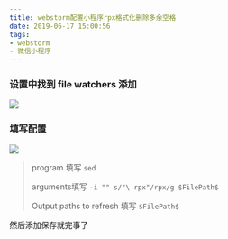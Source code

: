 ```yaml
---
title: webstorm配置小程序rpx格式化删除多余空格
date: 2019-06-17 15:00:56
tags:
- webstorm
- 微信小程序
---
```


<!--# webstorm配置小程序rpx格式化删除多余空格-->

### 设置中找到 file watchers  添加

![](http://oss.anyways.fun//Markdown/PastedGraphic.jpg)

### 填写配置

![](http://oss.anyways.fun//Markdown/PastedGraphic2.jpg)

>   program 填写 `sed`
>
>   arguments填写 `-i "" s/"\ rpx"/rpx/g $FilePath$`
>
>   Output paths to refresh 填写  `$FilePath$`

然后添加保存就完事了
